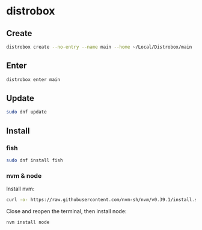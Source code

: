 # distrobox

## Create

```bash
distrobox create --no-entry --name main --home ~/Local/Distrobox/main
```

## Enter

```bash
distrobox enter main
```

## Update

```bash
sudo dnf update
```

## Install

### fish

```bash
sudo dnf install fish
```

### nvm & node

Install nvm:

```bash
curl -o- https://raw.githubusercontent.com/nvm-sh/nvm/v0.39.1/install.sh | bash
```

Close and reopen the terminal, then install node:

```bash
nvm install node
```
